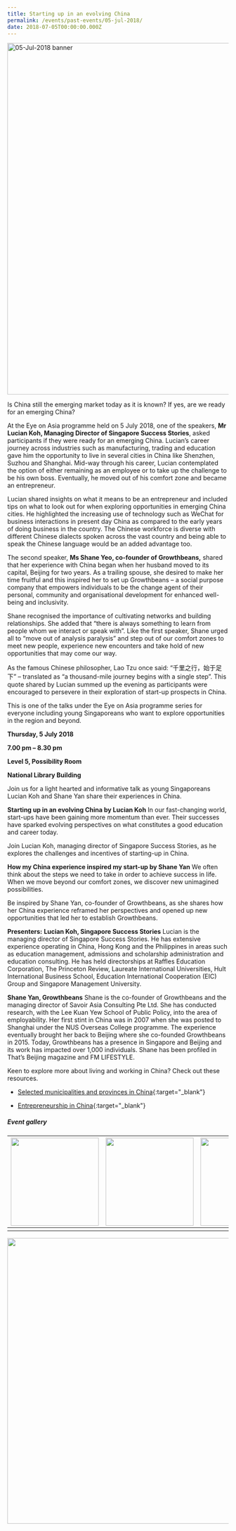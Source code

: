 ```yaml
---
title: Starting up in an evolving China
permalink: /events/past-events/05-jul-2018/
date: 2018-07-05T00:00:00.000Z
---
```




<img src="\images\past-events\05-Jul-2018\banner.jpg" alt="05-Jul-2018 banner" style="width:800px;" />

Is China still the emerging market today as it is known? If yes, are we ready for an emerging China?

At the Eye on Asia programme held on 5 July 2018, one of the speakers, **Mr Lucian Koh, Managing Director of Singapore Success Stories**, asked participants if they were ready for an emerging China. Lucian’s career journey across industries such as manufacturing, trading and education gave him the opportunity to live in several cities in China like Shenzhen, Suzhou and Shanghai. Mid-way through his career, Lucian contemplated the option of either remaining as an employee or to take up the challenge to be his own boss. Eventually, he moved out of his comfort zone and became an entrepreneur.

Lucian shared insights on what it means to be an entrepreneur and included tips on what to look out for when exploring opportunities in emerging China cities. He highlighted the increasing use of technology such as WeChat for business interactions in present day China as compared to the early years of doing business in the country. The Chinese workforce is diverse with different Chinese dialects spoken across the vast country and being able to speak the Chinese language would be an added advantage too.

The second speaker, **Ms Shane Yeo, co-founder of Growthbeans,** shared that her experience with China began when her husband moved to its capital, Beijing for two years. As a trailing spouse, she desired to make her time fruitful and this inspired her to set up Growthbeans – a social purpose company that empowers individuals to be the change agent of their personal, community and organisational development for enhanced well-being and inclusivity.

Shane recognised the importance of cultivating networks and building relationships. She added that “there is always something to learn from people whom we interact or speak with”. Like the first speaker, Shane urged all to “move out of analysis paralysis” and step out of our comfort zones to meet new people, experience new encounters and take hold of new opportunities that may come our way.

As the famous Chinese philosopher, Lao Tzu once said: “千里之行，始于足下” – translated as “a thousand-mile journey begins with a single step”. This quote shared by Lucian summed up the evening as participants were encouraged to persevere in their exploration of start-up prospects in China.

This is one of the talks under the Eye on Asia programme series for everyone including young Singaporeans who want to explore opportunities in the region and beyond.

**Thursday, 5 July 2018**

**7.00 pm – 8.30 pm**

**Level 5, Possibility Room**

**National Library Building**

Join us for a light hearted and informative talk as young Singaporeans Lucian Koh and Shane Yan share their experiences in China.

**Starting up in an evolving China by Lucian Koh**
In our fast-changing world, start-ups have been gaining more momentum than ever. Their successes have sparked evolving perspectives on what constitutes a good education and career today.

Join Lucian Koh, managing director of Singapore Success Stories, as he explores the challenges and incentives of starting-up in China.

**How my China experience inspired my start-up by Shane Yan**
We often think about the steps we need to take in order to achieve success in life. When we move beyond our comfort zones, we discover new unimagined possibilities.

Be inspired by Shane Yan, co-founder of Growthbeans, as she shares how her China experience reframed her perspectives and opened up new opportunities that led her to establish Growthbeans.

**Presenters:**
**Lucian Koh, Singapore Success Stories**
Lucian is the managing director of Singapore Success Stories. He has extensive experience operating in China, Hong Kong and the Philippines in areas such as education management, admissions and scholarship administration and education consulting. He has held directorships at Raffles Education Corporation, The Princeton Review, Laureate International Universities, Hult International Business School, Education International Cooperation (EIC) Group and Singapore Management University.

**Shane Yan, Growthbeans**
Shane is the co-founder of Growthbeans and the managing director of Savoir Asia Consulting Pte Ltd. She has conducted research, with the Lee Kuan Yew School of Public Policy, into the area of employability. Her first stint in China was in 2007 when she was posted to Shanghai under the NUS Overseas College programme. The experience eventually brought her back to Beijing where she co-founded Growthbeans in 2015. Today, Growthbeans has a presence in Singapore and Beijing and its work has impacted over 1,000 individuals. Shane has been profiled in That’s Beijing magazine and FM LIFESTYLE.

Keen to explore more about living and working in China? Check out these resources.

- [Selected municipalities and provinces in China](https://www.eyeonasia.gov.sg/china/know/china-municipalities-provinces/overview/){:target="_blank"}

- [Entrepreneurship in China](https://www.eyeonasia.gov.sg/china/know/working-in-china/entrepreneurship-in-china/){:target="_blank"}

##### **Event gallery**

| <a href="\images\past-events\05-Jul-2018\image-1.jpg"><img src="\images\past-events\05-Jul-2018\image-1.jpg" style="width:200px;" /></a> | <a href="\images\past-events\05-Jul-2018\image-2.jpg"><img src="\images\past-events\05-Jul-2018\image-2.jpg" style="width:200px;" /></a> | <a href="\images\past-events\05-Jul-2018\image-3.jpg"><img src="\images\past-events\05-Jul-2018\image-3.jpg" style="width:200px;" /></a> | <a href="\images\past-events\05-Jul-2018\image-4.jpg"><img src="\images\past-events\05-Jul-2018\image-4.jpg" style="width:200px;" /></a> |
| ------------------------------------------------------------ | ------------------------------------------------------------ | ------------------------------------------------------------ | ------------------------------------------------------------ |
|                                                              |                                                              |                                                              |                                                              |

<img src="\images\past-events\05-Jul-2018\edm.jpg" style="width:650px;" />


